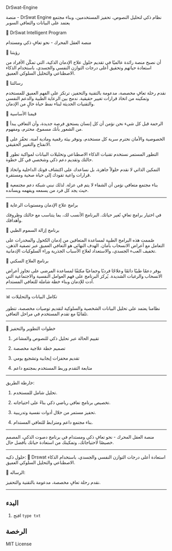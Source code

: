    DrSwat-Engine

منصة   -   DrSwat Engine
نظام ذكي لتحليل النصوص، تحفيز المستخدمين، وبناء مجتمع يعتمد على البيانات والتعافي السوبر 

  


🚀 DrSwat Intelligent Program

منصة العقل المحرك - نحو تعافٍ ذكي ومستدام

🎯 رؤيتنا

أن نصبح منصة رائدة عالميًا في تقديم حلول علاج الإدمان الذكية، التي تمكّن الأفراد من استعادة حياتهم وتحقيق أعلى درجات التوازن النفسي والجسدي، باستخدام الذكاء الاصطناعي والتحليل السلوكي العميق.

📝 رسالتنا

نقدم رحلة تعافٍ مخصصة، مدعومة بالتقنية والتحفيز، ترتكز على الفهم العميق للمستخدم وتمكينه من اتخاذ قرارات تغيير حقيقية. ندمج بين الرعاية الطبية والدعم النفسي والتقنيات الحديثة لبناء نمط حياة خالٍ من الإدمان.




🌱 قيمنا الأساسية

🔹 الرحمة قبل كل شيء
نحن نؤمن أن كل إنسان يستحق فرصة جديدة، وأن التعافي يبدأ من الشعور بأنك مسموع، محترم، ومفهوم.

🔹 الخصوصية والأمان
نحترم سرية كل مستخدم، ونوفر بيئة رقمية ومادية آمنة، تحفّز على الانفتاح والتغيير الحقيقي.

🔹 التطور المستمر
نستخدم تقنيات الذكاء الاصطناعي وتحليلات البيانات لمواكبة تطور حالتك وتقديم دعم ذكي وشخصي في كل خطوة.

🔹 التمكين الذاتي
لا نقدم حلولاً جاهزة، بل نساعدك على اكتشاف قوتك الداخلية واتخاذ قرارات واعية تقودك إلى حياة صحية ومستقرة.

🔹 بناء مجتمع متعافي
نؤمن أن الشفاء لا يتم في عزلة. لذلك نبني شبكة دعم مجتمعية حيث يجد كل فرد من يسمعه ويفهمه ويسانده.


---

🧠 برامج علاج الإدمان ومستويات الرعاية

في اختيار برامج تعافٍ تُغير حياتك. البرنامج الأنسب لك، بما يتناسب مع حالتك وظروفك وأهدافك.

🧪 برنامج إزالة السموم الطبي

صُممت هذه البرامج الطبية لمساعدة المتعافين من إدمان الكحول والمخدرات على التعامل مع أعراض الانسحاب بأمان.
الهدف النهائي هو التعافي العميق عبر تصفية الذهن، تخفيف العبء الجسدي، والاستعداد لعلاج الأسباب الجذرية وراء السلوكيات الإدمانية.

🏥 برنامج العلاج السكني

يوفر دعمًا طبيًا دائمًا وعلاجًا فرديًا وجماعيًا مكثفًا لمساعدة المرضى على تجاوز أعراض الانسحاب والرغبات الشديدة. يُركز البرنامج على فهم العوامل النفسية والاجتماعية التي أدت للإدمان وبناء خطة شاملة للتعافي المستدام.


---

📊 تكامل البيانات والتحليلات

نظامنا يعتمد على تحليل البيانات الشخصية والسلوكية لتقديم توصيات مخصصة، تتطور تلقائيًا مع تقدم المستخدم في مراحل التعافي.


---

🧭 خطوات التطوير والتحفيز

1. تقييم الحالة عبر تحليل ذكي للنصوص والمشاعر


2. تصميم خطة علاجية مخصصة


3. تقديم محفزات إيجابية وتشجيع يومي


4. متابعة التقدم وربط المستخدم بمجتمع داعم







---


خارطة الطريق:

1. تحليل  شامل للمستخدم.


2. تخصيص برنامج تعافي رياضي ذكي بناءً على احتياجاته.


3. تحفيز مستمر من خلال أدوات نفسية وتدريبية.


4. بناء مجتمع داعم ومترابط للتعافي المستدام.



---



منصة العقل المحرك - نحو تعافٍ ذكي ومستدام
في برنامج دصوت الذكي، المصمم خصيصًا لاحتياجاتك، وتمكينك من استعادة حياتك بأفضل حال.

---


 
حلول ذكيه:    🎯 Drswat
استعادة أعلى درجات التوازن النفسي والجسدي، باستخدام الذكاء الاصطناعي والتحليل السلوكي العميق.

📝 الرساله:

نقدم رحلة تعافٍ مخصصة، مدعومة بالتقنية والتحفيز.




---



## البدء
1. افتح `type txt`
   
## الرخصة
MIT License
